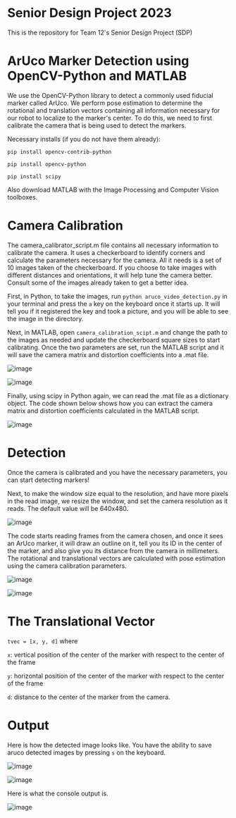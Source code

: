 # Senior Design Project 2023
This is the repository for Team 12's Senior Design Project (SDP)

# ArUco Marker Detection using OpenCV-Python and MATLAB
We use the OpenCV-Python library to detect a commonly used fiducial marker called ArUco. We perform pose estimation to determine the rotational and translation vectors containing all information necessary for our robot to localize to the marker's center. To do this, we need to first calibrate the camera that is being used to detect the markers. 

Necessary installs (if you do not have them already):

```pip install opencv-contrib-python```

```pip install opencv-python```

```pip install scipy```

Also download MATLAB with the Image Processing and Computer Vision toolboxes.

# Camera Calibration
The camera_calibrator_script.m file contains all necessary information to calibrate the camera. It uses a checkerboard to identify corners and calculate the parameters necessary for the camera. All it needs is a set of 10 images taken of the checkerboard. If you choose to take images with different distances and orientations, it will help tune the camera better. Consult some of the images already taken to get a better idea. 

First, in Python, to take the images, run ```python aruco_video_detection.py``` in your terminal and press the ```a``` key on the keyboard once it starts up. It will tell you if it registered the key and took a picture, and you will be able to see the image in the directory. 

Next, in MATLAB, open ```camera_calibration_scipt.m``` and change the path to the images as needed and update the checkerboard square sizes to start calibrating. Once the two parameters are set, run the MATLAB script and it will save the camera matrix and distortion coefficients into a .mat file. 

![image](https://github.com/Samalmeida1028/sdp-team-12/assets/41523488/15d424e7-c5fc-405c-a26d-14e156cb16b4)

![image](https://github.com/Samalmeida1028/sdp-team-12/assets/41523488/c30dc184-e6a8-40e2-a696-bd9ce9b92f17)

Finally, using scipy in Python again, we can read the .mat file as a dictionary object. The code shown below shows how you can extract the camera matrix and distortion coefficients calculated in the MATLAB script. 

![image](https://github.com/Samalmeida1028/sdp-team-12/assets/41523488/c902bcac-6ff8-4233-abae-ef209fdbe72e)

# Detection
Once the camera is calibrated and you have the necessary parameters, you can start detecting markers! 

Next, to make the window size equal to the resolution, and have more pixels in the read image, we resize the window, and set the camera resolution as it reads. The default value will be 640x480. 

![image](https://github.com/Samalmeida1028/sdp-team-12/assets/41523488/25f709f4-1437-4ea6-bff9-0f79f5d08a6d)

The code starts reading frames from the camera chosen, and once it sees an ArUco marker, it will draw an outline on it, tell you its ID in the center of the marker, and also give you its distance from the camera in millimeters. The rotational and translational vectors are calculated with pose estimation using the camera calibration parameters. 

![image](https://github.com/Samalmeida1028/sdp-team-12/assets/41523488/a37714aa-beba-4843-b19a-d2f58ae1bedc)

![image](https://github.com/Samalmeida1028/sdp-team-12/assets/41523488/8fa7bf18-5571-4064-b47d-8fb7ea7be4e1)

# The Translational Vector

```tvec = [x, y, d]``` where 

```x```: vertical position of the center of the marker with respect to the center of the frame

```y```: horizontal position of the center of the marker with respect to the center of the frame

```d```: distance to the center of the marker from the camera. 

# Output
Here is how the detected image looks like. You have the ability to save aruco detected images by pressing ```s``` on the keyboard.

![image](https://github.com/Samalmeida1028/sdp-team-12/assets/41523488/31181203-7a5d-4ea5-ab4f-5fbfafec20a9)

![image](https://github.com/Samalmeida1028/sdp-team-12/assets/41523488/b56cac42-61f8-4909-b5ae-4cb6107bcbe3)

Here is what the console output is. 

![image](https://github.com/Samalmeida1028/sdp-team-12/assets/41523488/87d7b692-d8ad-4f8e-a7d1-e9cf463e3aaa)
